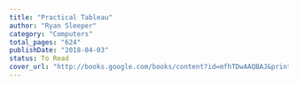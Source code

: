 ```yaml
---
title: "Practical Tableau"
author: "Ryan Sleeper"
category: "Computers"
total_pages: "624"
publishDate: "2018-04-03"
status: To Read
cover_url: "http://books.google.com/books/content?id=mfhTDwAAQBAJ&printsec=frontcover&img=1&zoom=1&edge=curl&source=gbs_api"
---
```

